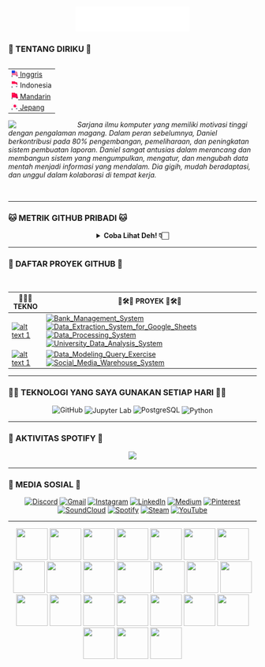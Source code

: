 <div align="center">
  <img src="/assets/header_hello-albesta_github_profile_id.svg" alt="❤️Hi, namaku Daniel D. Albesta. Aku seorang penggemar data dari Indonesia. Aku sayang kalian semua XOXO.❤️">
</div>

### 🧙 TENTANG DIRIKU 🧙

<div align="right">
  <table align="right">
   <tr><td><a href="/README.md"><img src="/assets/us_flag.png" height="13"> Inggris</a></td></tr>
   <tr><td><img src="/assets/id_flag.png" height="13"> Indonesia</td></tr>
   <tr><td><a href="/additional_langs/README_cn.md"><img src="/assets/cn_flag.png" height="13"> Mandarin</a></td></tr>
   <tr><td><a href="/additional_langs/README_jp.md"><img src="/assets/jp_flag.png" height="13"> Jepang</a></td></tr>
  </table>

  <br>
</div>

<div>
  <img align="left" src="https://media.giphy.com/media/v1.Y2lkPTc5MGI3NjExanU4NHByM3V6Zmxzd2p3eGhuOWZxNjJ4Zjg0NThzcHlobWw4dmdrZyZlcD12MV9pbnRlcm5hbF9naWZfYnlfaWQmY3Q9cw/dMFZrx4ZdXCkRWuGLX/giphy.gif" width="140">

  <p align="left">
    <br>
    <em>Sarjana ilmu komputer yang memiliki motivasi tinggi dengan pengalaman magang. Dalam peran sebelumnya, Daniel berkontribusi pada 80% pengembangan, pemeliharaan, dan peningkatan sistem pembuatan laporan. Daniel sangat antusias dalam merancang dan membangun sistem yang mengumpulkan, mengatur, dan mengubah data mentah menjadi informasi yang mendalam. Dia gigih, mudah beradaptasi, dan unggul dalam kolaborasi di tempat kerja.</em>
  </p>
</div>

<br>

---

### 🐱 METRIK GITHUB PRIBADI 🐱

<div align="center">
  <details>
    <summary><b>Coba Lihat Deh! 👇🏻</b></summary>
    <br>

  <img src="https://metrics.lecoq.io/hello-albesta?template=classic&isocalendar=1&languages=1&activity=1&introduction=1&habits=1&achievements=1&repositories=1&code=1&followup=1&lines=1&base=header%2C%20activity%2C%20community%2C%20repositories%2C%20metadata&base.indepth=false&base.hireable=false&base.skip=false&repositories.batch=100&repositories.forks=false&repositories.affiliations=owner&isocalendar=false&isocalendar.duration=half-year&languages=false&languages.limit=8&languages.threshold=0%25&languages.other=false&languages.colors=github&languages.sections=most-used&languages.indepth=false&languages.analysis.timeout=15&languages.analysis.timeout.repositories=7.5&languages.categories=markup%2C%20programming&languages.recent.categories=markup%2C%20programming&languages.recent.load=300&languages.recent.days=14&lines=false&lines.sections=base&lines.repositories.limit=4&lines.history.limit=1&lines.delay=0&habits=false&habits.from=200&habits.days=14&habits.facts=true&habits.charts=false&habits.charts.type=classic&habits.trim=false&habits.languages.limit=8&habits.languages.threshold=0%25&followup=false&followup.sections=repositories&followup.indepth=false&followup.archived=true&repositories=false&repositories.pinned=0&repositories.starred=0&repositories.random=0&repositories.order=featured%2C%20pinned%2C%20starred%2C%20random&achievements=false&achievements.threshold=C&achievements.secrets=true&achievements.display=detailed&achievements.limit=0&activity=false&activity.limit=5&activity.load=300&activity.days=14&activity.visibility=all&activity.timestamps=false&activity.filter=all&code=false&code.lines=12&code.load=400&code.days=3&code.visibility=public&introduction=false&introduction.title=true&config.timezone=Asia%2FJakarta&config.twemoji=true&config.octicon=true">
  </details>
</div>

---

### 🚦 DAFTAR PROYEK GITHUB 🚥

<br>

| 👨🏻‍💻 **TEKNO** | 🚧🛠️🚧 **PROYEK** 🚧🛠️🚧 |
| - | - |
| [![ alt text 1 ](https://img.shields.io/badge/Python-306998?style=for-the-badge&logo=Python&logoColor=FFD343)](https://www.python.org/) | [![ Bank_Management_System ](https://img.shields.io/badge/GitHub-Bank_Management_System-181717?style=for-the-badge&logo=GitHub&logoColor=FFFFFF)](https://github.com/hello-albesta/Python-OOP-BankManagementSystem) [![ Data_Extraction_System_for_Google_Sheets ](https://img.shields.io/badge/GitHub-Data_Extraction_System_for_Google_Sheets-181717?style=for-the-badge&logo=GitHub&logoColor=FFFFFF)](https://github.com/hello-albesta/Python-ETL-DataExtractionSystemForGSheets) [![ Data_Processing_System ](https://img.shields.io/badge/GitHub-Data_Processing_System-181717?style=for-the-badge&logo=GitHub&logoColor=FFFFFF)](https://github.com/hello-albesta/Python-ParallelComputing-DataProcessingSystem) [![ University_Data_Analysis_System ](https://img.shields.io/badge/GitHub-University_Data_Analysis_System-181717?style=for-the-badge&logo=GitHub&logoColor=FFFFFF)](https://github.com/hello-albesta/Python-BDAPyspark-UniversityDataAnalysisSystem) |
| [![ alt text 1 ](https://img.shields.io/badge/PostgreSQL-0064A5?style=for-the-badge&logo=PostgreSQL&logoColor=FFFFFF)](https://www.postgresql.org/) | [![ Data_Modeling_Query_Exercise ](https://img.shields.io/badge/GitHub-Data_Modeling_Query_Exercise-181717?style=for-the-badge&logo=GitHub&logoColor=FFFFFF)](https://github.com/hello-albesta/SQL-DataModeling-QueryExercise) [![ Social_Media_Warehouse_System ](https://img.shields.io/badge/GitHub-Social_Media_Warehouse_System-181717?style=for-the-badge&logo=GitHub&logoColor=FFFFFF)](https://github.com/hello-albesta/SQL-DataWarehouse-SocialMediaWarehouseSystem) |

---

### 🐱‍💻 TEKNOLOGI YANG SAYA GUNAKAN SETIAP HARI 🐱‍💻

<div align="center">
  <img src="https://readme-components.vercel.app/api?component=logo&fill=black&logo=github&animation=spin&svgfill=6C6C6C" alt="GitHub">
  <img src="https://readme-components.vercel.app/api?component=logo&fill=black&logo=jupyter&animation=spin&svgfill=F47424" align="center" alt="Jupyter Lab">
  <img src="https://readme-components.vercel.app/api?component=logo&fill=black&logo=postgresql&animation=spin&svgfill=0064A5" alt="PostgreSQL">
  <img src="https://readme-components.vercel.app/api?component=logo&fill=black&logo=python&animation=spin&svgfill=FFD343" align="center" alt="Python">
</div>

---

### 🎵 AKTIVITAS SPOTIFY 🎵

<div align="center">
  <a href="https://spotify-github-profile.vercel.app/api/view?uid=31mit6lw4rk4zw5uikw62iv23x2a&redirect=true">
    <img src="https://spotify-github-profile.vercel.app/api/view?uid=31mit6lw4rk4zw5uikw62iv23x2a&cover_image=true&theme=default&show_offline=false&background_color=0d1117&interchange=true&bar_color_cover=true&bar_color=53b14f"/>
  </a>
</div>

---

### 🦄 MEDIA SOSIAL 🦄

<div align="center">
  <a href="https://discord.com/users/458449112254251009/"><img src="https://img.icons8.com/color/96/000000/discord-logo.png" alt="Discord"/></a>
  <a href="mailto:hello.albesta.work@gmail.com"><img src="https://img.icons8.com/color/96/000000/gmail.png" alt="Gmail"/></a>
  <a href="https://www.instagram.com/danielalbesta/"><img src="https://img.icons8.com/color/96/000000/instagram-new.png" alt="Instagram"/></a>
  <a href="https://www.linkedin.com/in/danielalbesta/"><img src="https://img.icons8.com/color/96/000000/linkedin.png" alt="LinkedIn"/></a>
  <a href="https://hello-albesta.medium.com/"><img src="https://img.icons8.com/color/96/000000/medium-logo.png" alt="Medium"/></a>
  <a href="https://id.pinterest.com/helloalbesta/"><img src="https://img.icons8.com/color/96/000000/pinterest--v1.png" alt="Pinterest"/></a>
  <a href="https://soundcloud.com/mrsimple_is_ajax"><img src="https://img.icons8.com/color/96/000000/soundcloud.png" alt="SoundCloud"/></a>
  <a href="https://open.spotify.com/user/31mit6lw4rk4zw5uikw62iv23x2a?si=ee1f248d906341a0"><img src="https://img.icons8.com/color/96/000000/spotify--v1.png" alt="Spotify"/></a>
  <a href="https://steamcommunity.com/id/hello-albesta"><img src="https://img.icons8.com/fluent/96/000000/steam.png" alt="Steam"/></a>
  <a href="https://www.youtube.com/@hello.albesta"><img src="https://img.icons8.com/color/96/000000/youtube.png" alt="YouTube"/></a>
</div>

---

<div align="center">
    <img src="https://cultofthepartyparrot.com/parrots/hd/hypnoparrotlight.gif" width="64" height="64"/>
    <img src="https://cultofthepartyparrot.com/parrots/hd/hypnoparrotdark.gif" width="64" height="64"/>
    <img src="https://cultofthepartyparrot.com/parrots/hd/opensourceparrot.gif" width="64" height="64"/>
    <img src="https://cultofthepartyparrot.com/parrots/hd/footballparrot.gif" width="64" height="64"/>
    <img src="https://cultofthepartyparrot.com/parrots/hd/pirateparrot.gif" width="64" height="64"/>
    <img src="https://cultofthepartyparrot.com/parrots/hd/scienceparrot.gif" width="64" height="64"/>
    <img src="https://cultofthepartyparrot.com/parrots/hd/laptop_parrot.gif" width="64" height="64"/>
    <img src="https://cultofthepartyparrot.com/parrots/hd/mustacheparrot.gif" width="64" height="64"/>
    <img src="https://cultofthepartyparrot.com/parrots/fixparrot.gif" width="70" height="64"/>
    <img src="https://cultofthepartyparrot.com/parrots/slomoparrot.gif" width="64" height="64"/>
    <img src="https://cultofthepartyparrot.com/parrots/asyncparrot.gif" width="70" height="64"/>
    <img src="https://cultofthepartyparrot.com/parrots/hd/illuminatiparrot.gif" width="64" height="64"/>
    <img src="https://cultofthepartyparrot.com/parrots/databaseparrot.gif" width="64" height="64"/>
    <img src="https://cultofthepartyparrot.com/parrots/hd/githubparrot.gif" width="64" height="64"/>
    <img src="https://cultofthepartyparrot.com/parrots/hd/exceptionallyfastparrot.gif" width="64" height="64"/>
    <img src="https://cultofthepartyparrot.com/parrots/hd/meldparrot.gif" width="64" height="64"/>
    <img src="https://cultofthepartyparrot.com/parrots/hd/moonwalkingparrot.gif" width="64" height="64"/>
    <img src="https://cultofthepartyparrot.com/parrots/hd/spinningparrot.gif" width="64" height="64"/>
    <img src="https://cultofthepartyparrot.com/parrots/hd/jumpingparrot.gif" width="64" height="64"/>
    <img src="https://cultofthepartyparrot.com/parrots/hd/levitationparrot.gif" width="64" height="64"/>
    <img src="https://cultofthepartyparrot.com/parrots/hd/dealwithitnowparrot.gif" width="64" height="64"/>
    <img src="https://cultofthepartyparrot.com/flags/hd/indiaparrot.gif" width="64" height="64"/>
    <img src="https://cultofthepartyparrot.com/parrots/hd/60fpsparrot.gif" width="64" height="64"/>
    <img src="https://cultofthepartyparrot.com/parrots/hd/stableparrot.gif" width="64" height="64"/>
</div>
